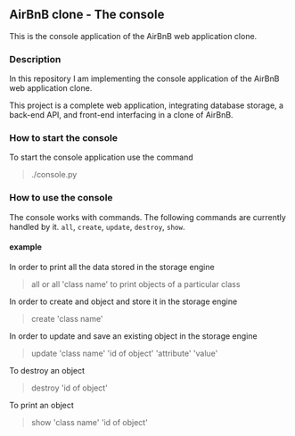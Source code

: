 ## AirBnB clone - The console
This is the console application of the AirBnB web application clone.

### Description
<p>In this repository I am implementing the console application of the AirBnB web application clone.</p>
<p>This project is a complete web application, integrating database storage, a back-end API, and front-end interfacing in a clone of AirBnB.</p>

### How to start the console
To start the console application use the command
 > ./console.py

### How to use the console
The console works with commands.
The following commands are currently handled by it.
`all`, `create`, `update`, `destroy`, `show`.

#### example
In order to print all the data stored in the storage engine
 > all
or 
 > all 'class name' 
to print objects of a particular class

In order to create and object and store it in the storage engine
 > create 'class name'

In order to update and save an existing object in the storage engine
 > update 'class name' 'id of object' 'attribute' 'value'

To destroy an object
 > destroy 'id of object'

To print an object
 > show 'class name' 'id of object'
